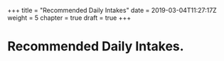 +++
title = "Recommended Daily Intakes"
date = 2019-03-04T11:27:17Z
weight = 5
chapter = true
draft = true
+++


# Recommended Daily Intakes.

